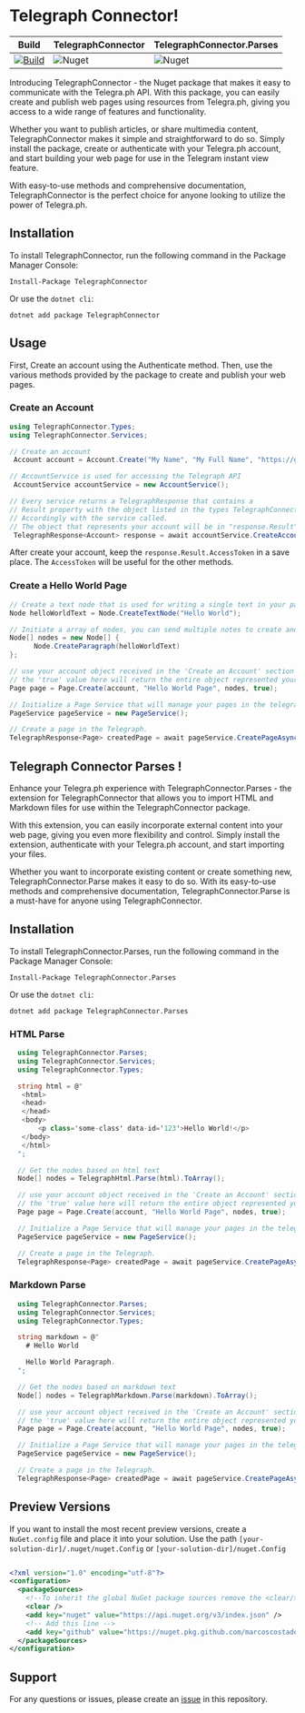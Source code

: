 # Telegraph Connector!

| Build | TelegraphConnector | TelegraphConnector.Parses |
|--------|--------|--------|
| [![Build](https://github.com/MarcosCostaDev/TelegraphConnector/actions/workflows/build-and-test.yml/badge.svg)](https://github.com/MarcosCostaDev/TelegraphConnector/actions/workflows/build-and-test.yml)| ![Nuget](https://img.shields.io/nuget/v/TelegraphConnector) | ![Nuget](https://img.shields.io/nuget/v/TelegraphConnector.Parses?logo=%20) |

 


Introducing TelegraphConnector - the Nuget package that makes it easy to communicate with the Telegra.ph API. With this package, you can easily create and publish web pages using resources from Telegra.ph, giving you access to a wide range of features and functionality.

Whether you want to publish articles, or share multimedia content, TelegraphConnector makes it simple and straightforward to do so. Simply install the package, create or authenticate with your Telegra.ph account, and start building your web page for use in the Telegram instant view feature.

With easy-to-use methods and comprehensive documentation, TelegraphConnector is the perfect choice for anyone looking to utilize the power of Telegra.ph.


## Installation

To install TelegraphConnector, run the following command in the Package Manager Console:

```
Install-Package TelegraphConnector
```
Or use the `dotnet cli`:

```
dotnet add package TelegraphConnector
```

## Usage

First, Create an account using the Authenticate method. Then, use the various methods provided by the package to create and publish your web pages.

### Create an Account

```csharp
using TelegraphConnector.Types;
using TelegraphConnector.Services;

// Create an account
 Account account = Account.Create("My Name", "My Full Name", "https://github.com/MarcosCostaDev/TelegraphConnector");

// AccountService is used for accessing the Telegraph API
 AccountService accountService = new AccountService();

// Every service returns a TelegraphResponse that contains a 
// Result property with the object listed in the types TelegraphConnector.Types 
// Accordingly with the service called.
// The object that represents your account will be in "response.Result"
 TelegraphResponse<Account> response = await accountService.CreateAccountAsync(account);
```

After create your account, keep the `response.Result.AccessToken` in a save place. The `AccessToken` will be useful for the other methods.

### Create a Hello World Page
```csharp
// Create a text node that is used for writing a single text in your page
Node helloWorldText = Node.CreateTextNode("Hello World");

// Initiate a array of nodes, you can send multiple notes to create and edit a page in the telegaph
Node[] nodes = new Node[] {
      Node.CreateParagraph(helloWorldText)
};

// use your account object received in the 'Create an Account' section
// the 'true' value here will return the entire object represented your page when you call the Page Service
Page page = Page.Create(account, "Hello World Page", nodes, true);

// Initialize a Page Service that will manage your pages in the telegraph
PageService pageService = new PageService();

// Create a page in the Telegraph.
TelegraphResponse<Page> createdPage = await pageService.CreatePageAsync(account.AccessToken, page);

```


## Telegraph Connector Parses !

Enhance your Telegra.ph experience with TelegraphConnector.Parses - the extension for TelegraphConnector that allows you to import HTML and Markdown files for use within the TelegraphConnector package.

With this extension, you can easily incorporate external content into your web page, giving you even more flexibility and control. Simply install the extension, authenticate with your Telegra.ph account, and start importing your files.

Whether you want to incorporate existing content or create something new, TelegraphConnector.Parse makes it easy to do so. With its easy-to-use methods and comprehensive documentation, TelegraphConnector.Parse is a must-have for anyone using TelegraphConnector.


## Installation

To install TelegraphConnector.Parses, run the following command in the Package Manager Console:

```
Install-Package TelegraphConnector.Parses
```
Or use the `dotnet cli`:

```
dotnet add package TelegraphConnector.Parses
```


### HTML Parse

```csharp
  using TelegraphConnector.Parses;
  using TelegraphConnector.Services;
  using TelegraphConnector.Types;

  string html = @"
   <html>
   <head>
   </head>
   <body>
       <p class='some-class' data-id='123'>Hello World!</p>
   </body>
   </html>
  ";

  // Get the nodes based on html text
  Node[] nodes = TelegraphHtml.Parse(html).ToArray();

  // use your account object received in the 'Create an Account' section
  // the 'true' value here will return the entire object represented your page when you call the Page Service
  Page page = Page.Create(account, "Hello World Page", nodes, true);

  // Initialize a Page Service that will manage your pages in the telegraph
  PageService pageService = new PageService();

  // Create a page in the Telegraph.
  TelegraphResponse<Page> createdPage = await pageService.CreatePageAsync(account.AccessToken, page);
```


### Markdown Parse


```csharp
  using TelegraphConnector.Parses;
  using TelegraphConnector.Services;
  using TelegraphConnector.Types;

  string markdown = @"
    # Hello World

    Hello World Paragraph.
  ";

  // Get the nodes based on markdown text
  Node[] nodes = TelegraphMarkdown.Parse(markdown).ToArray();

  // use your account object received in the 'Create an Account' section
  // the 'true' value here will return the entire object represented your page when you call the Page Service
  Page page = Page.Create(account, "Hello World Page", nodes, true);

  // Initialize a Page Service that will manage your pages in the telegraph
  PageService pageService = new PageService();

  // Create a page in the Telegraph.
  TelegraphResponse<Page> createdPage = await pageService.CreatePageAsync(account.AccessToken, page);
```

## Preview Versions

If you want to install the most recent preview versions, create a `NuGet.config` file and place it into your solution.
Use the path `[your-solution-dir]/.nuget/nuget.Config` or `[your-solution-dir]/nuget.Config`

```xml

<?xml version="1.0" encoding="utf-8"?>
<configuration>
  <packageSources>
    <!--To inherit the global NuGet package sources remove the <clear/> line below -->
    <clear />
    <add key="nuget" value="https://api.nuget.org/v3/index.json" />
    <!-- Add this line -->
    <add key="github" value="https://nuget.pkg.github.com/marcoscostadev/index.json" /> 
  </packageSources>
</configuration>

```

## Support 

For any questions or issues, please create an [issue](https://github.com/MarcosCostaDev/TelegraphConnector/issues/new) in this repository.